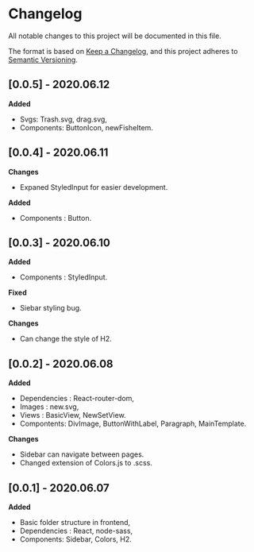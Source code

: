 # Changelog
All notable changes to this project will be documented in this file.

The format is based on [Keep a Changelog](https://keepachangelog.com/en/1.0.0/),
and this project adheres to [Semantic Versioning](https://semver.org/spec/v2.0.0.html).

## [0.0.5] - 2020.06.12

**Added**
- Svgs: Trash.svg, drag.svg,
- Components: ButtonIcon, newFisheItem.

## [0.0.4] - 2020.06.11

**Changes**
- Expaned StyledInput for easier development.

**Added**
- Components : Button.

## [0.0.3] - 2020.06.10

**Added**
- Components : StyledInput.

**Fixed**
- Siebar styling bug.

**Changes**
- Can change the style of H2.

## [0.0.2] - 2020.06.08

**Added**
- Dependencies : React-router-dom,
- Images : new.svg,
- Views : BasicView, NewSetView.
- Compontents: DivImage, ButtonWithLabel, Paragraph, MainTemplate.

**Changes**
- Sidebar can navigate between pages.
- Changed extension of Colors.js to .scss.

## [0.0.1] - 2020.06.07

**Added**
 - Basic folder structure in frontend,
 - Dependencies : React, node-sass,
 - Components: Sidebar, Colors, H2.